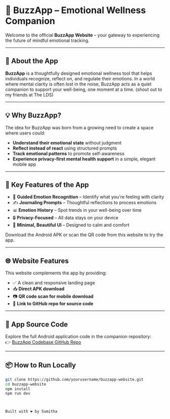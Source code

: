 # 📱 BuzzApp – Emotional Wellness Companion

Welcome to the official **BuzzApp Website** – your gateway to experiencing the future of mindful emotional tracking.

---

## 🌟 About the App

**BuzzApp** is a thoughtfully designed emotional wellness tool that helps individuals recognize, reflect on, and regulate their emotions. In a world where mental clarity is often lost in the noise, BuzzApp acts as a quiet companion to support your well-being, one moment at a time.
(shout out to my friends at The LDS)

---

## 💡 Why BuzzApp?

The idea for BuzzApp was born from a growing need to create a space where users could:

- **Understand their emotional state** without judgment
- **Reflect instead of react** using structured prompts
- **Track emotional patterns** to promote self-awareness
- **Experience privacy-first mental health support** in a simple, elegant mobile app

---

## 🚀 Key Features of the App

- 🧠 **Guided Emotion Recognition** – Identify what you're feeling with clarity
- ✍️ **Journaling Prompts** – Thoughtful reflections to process emotions
- 📊 **Emotion History** – Spot trends in your well-being over time
- 🔒 **Privacy-Focused** – All data stays on your device
- 🎨 **Minimal, Beautiful UI** – Designed to calm and comfort

Download the Android APK or scan the QR code from this website to try the app.

---

## 🌐 Website Features

This website complements the app by providing:

- ✅ A clean and responsive landing page
- 📥 **Direct APK download**
- 📷 **QR code scan for mobile download**
- 🔗 **Link to GitHub repo for source code**



---

## 🔗 App Source Code

Explore the full Android application code in the companion repository:  
👉 [BuzzApp Codebase GitHub Repo](https://github.com/yourusername/buzzapp-codebase)

---

## 📦 How to Run Locally

```bash
git clone https://github.com/yourusername/buzzapp-website.git
cd buzzapp-website
npm install
npm run dev



Built with ❤️ by Sumitha
```
